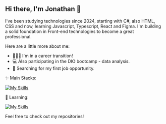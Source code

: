## Hi there, I'm Jonathan 👋
I've been studying technologies since 2024, starting with C#, also HTML, CSS and now, learning Javascript, Typescript, React and Figma. I'm building a solid foundation in Front-end technologies to become a great professional. 


Here are a little more about me:

- 🏃🏿‍♂️ I'm in a career transition!
- 💻 Also participating in the DIO bootcamp - data analysis.
- 🔎 Searching for my first job opportunity.


✨ Main Stacks:
<br>

[![My Skills](https://skillicons.dev/icons?i=html,css,mysql,c#)](https://skillicons.dev)
<br>


🧠 Learning:
<br>

[![My Skills](https://skillicons.dev/icons?i=js,typescript,react,tailwind,figma)](https://skillicons.dev)



Feel free to check out my repositories!

<!--
**jwsbreal/jwsbreal** is a ✨ _special_ ✨ repository because its `README.md` (this file) appears on your GitHub profile.
-->
